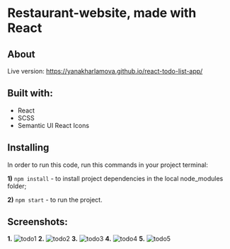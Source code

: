 
# Restaurant-website, made with React
## About 

Live version: https://yanakharlamova.github.io/react-todo-list-app/

## Built with:
* React
* SCSS
* Semantic UI React Icons

## Installing
In order to run this code, run this commands in your project terminal:

**1)** `npm install` - to install project dependencies in the local node_modules folder;

**2)** `npm start` - to run the project.
## Screenshots:
**1.**
![todo1](https://user-images.githubusercontent.com/58036292/174500626-24227db3-5411-4b88-85fd-640df20def69.png)
**2.**
![todo2](https://user-images.githubusercontent.com/58036292/174500705-5acc02b5-2471-4fd3-a71a-55113131f93f.png)
**3.**
![todo3](https://user-images.githubusercontent.com/58036292/174500462-6552beb3-8294-46b2-9e4b-b3c45fdda62c.png)
**4.**
![todo4](https://user-images.githubusercontent.com/58036292/174500463-2bebed56-d63a-4852-ac2f-2727e03a1dee.png)
**5.**
![todo5](https://user-images.githubusercontent.com/58036292/174500830-e28038db-823c-44d8-b3a6-f3bc037bb805.png)

